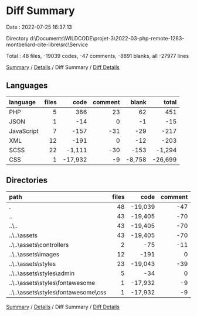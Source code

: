 # Diff Summary

Date : 2022-07-25 16:37:13

Directory d:\\Documents\\WILDCODE\\projet-3\\2022-03-php-remote-1283-montbeliard-cite-libre\\src\\Service

Total : 48 files,  -19039 codes, -47 comments, -8891 blanks, all -27977 lines

[Summary](results.md) / [Details](details.md) / Diff Summary / [Diff Details](diff-details.md)

## Languages
| language | files | code | comment | blank | total |
| :--- | ---: | ---: | ---: | ---: | ---: |
| PHP | 5 | 366 | 23 | 62 | 451 |
| JSON | 1 | -14 | 0 | -1 | -15 |
| JavaScript | 7 | -157 | -31 | -29 | -217 |
| XML | 12 | -191 | 0 | -12 | -203 |
| SCSS | 22 | -1,111 | -30 | -153 | -1,294 |
| CSS | 1 | -17,932 | -9 | -8,758 | -26,699 |

## Directories
| path | files | code | comment | blank | total |
| :--- | ---: | ---: | ---: | ---: | ---: |
| . | 48 | -19,039 | -47 | -8,891 | -27,977 |
| .. | 43 | -19,405 | -70 | -8,953 | -28,428 |
| ..\\.. | 43 | -19,405 | -70 | -8,953 | -28,428 |
| ..\\..\\assets | 43 | -19,405 | -70 | -8,953 | -28,428 |
| ..\\..\\assets\\controllers | 2 | -75 | -11 | -9 | -95 |
| ..\\..\\assets\\images | 12 | -191 | 0 | -12 | -203 |
| ..\\..\\assets\\styles | 23 | -19,043 | -39 | -8,911 | -27,993 |
| ..\\..\\assets\\styles\\admin | 5 | -34 | 0 | -9 | -43 |
| ..\\..\\assets\\styles\\fontawesome | 1 | -17,932 | -9 | -8,758 | -26,699 |
| ..\\..\\assets\\styles\\fontawesome\\css | 1 | -17,932 | -9 | -8,758 | -26,699 |

[Summary](results.md) / [Details](details.md) / Diff Summary / [Diff Details](diff-details.md)